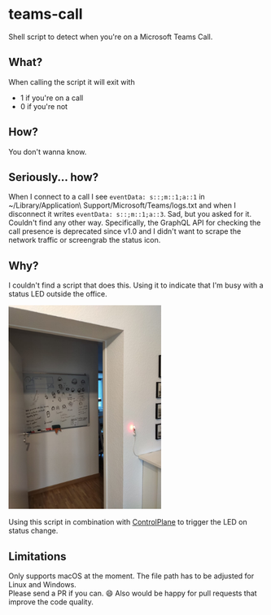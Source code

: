 # teams-call

Shell script to detect when you're on a Microsoft Teams Call.

## What?

When calling the script it will exit with 

* 1 if you're on a call
* 0 if you're not

## How?

You don't wanna know.

## Seriously... how?

When I connect to a call I see 
`eventData: s::;m::1;a::1` in ~/Library/Application\ Support/Microsoft/Teams/logs.txt and when I disconnect it writes `eventData: s::;m::1;a::3`.
Sad, but you asked for it.
Couldn't find any other way.
Specifically, the GraphQL API for checking the call presence is deprecated since v1.0 and I didn't want to scrape the network traffic or screengrab the status icon.

## Why?

I couldn't find a script that does this.
Using it to indicate that I'm busy with a status LED outside the office.

<img width=300 src="led.jpeg" />

Using this script in combination with [ControlPlane](https://www.controlplaneapp.com/) to trigger the LED on status change.


## Limitations

Only supports macOS at the moment. The file path has to be adjusted for Linux and Windows.  
Please send a PR if you can. :smile:
Also would be happy for pull requests that improve the code quality.
